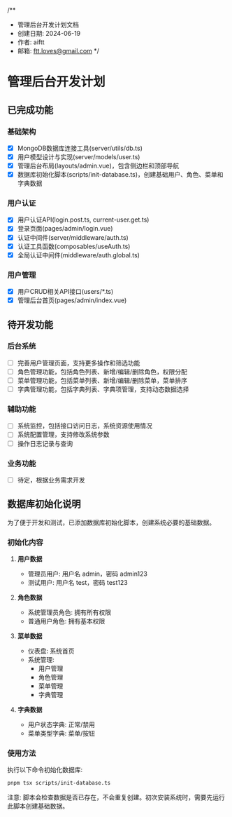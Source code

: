 /\*\*

- 管理后台开发计划文档
- 创建日期: 2024-06-19
- 作者: aiftt
- 邮箱: ftt.loves@gmail.com
  \*/

# 管理后台开发计划

## 已完成功能

### 基础架构

- [x] MongoDB数据库连接工具(server/utils/db.ts)
- [x] 用户模型设计与实现(server/models/user.ts)
- [x] 管理后台布局(layouts/admin.vue)，包含侧边栏和顶部导航
- [x] 数据库初始化脚本(scripts/init-database.ts)，创建基础用户、角色、菜单和字典数据

### 用户认证

- [x] 用户认证API(login.post.ts, current-user.get.ts)
- [x] 登录页面(pages/admin/login.vue)
- [x] 认证中间件(server/middleware/auth.ts)
- [x] 认证工具函数(composables/useAuth.ts)
- [x] 全局认证中间件(middleware/auth.global.ts)

### 用户管理

- [x] 用户CRUD相关API接口(users/\*.ts)
- [x] 管理后台首页(pages/admin/index.vue)

## 待开发功能

### 后台系统

- [ ] 完善用户管理页面，支持更多操作和筛选功能
- [ ] 角色管理功能，包括角色列表、新增/编辑/删除角色，权限分配
- [ ] 菜单管理功能，包括菜单列表、新增/编辑/删除菜单，菜单排序
- [ ] 字典管理功能，包括字典列表、字典项管理，支持动态数据选择

### 辅助功能

- [ ] 系统监控，包括接口访问日志，系统资源使用情况
- [ ] 系统配置管理，支持修改系统参数
- [ ] 操作日志记录与查询

### 业务功能

- [ ] 待定，根据业务需求开发

## 数据库初始化说明

为了便于开发和测试，已添加数据库初始化脚本，创建系统必要的基础数据。

### 初始化内容

1. **用户数据**

   - 管理员用户: 用户名 admin，密码 admin123
   - 测试用户: 用户名 test，密码 test123

2. **角色数据**

   - 系统管理员角色: 拥有所有权限
   - 普通用户角色: 拥有基本权限

3. **菜单数据**

   - 仪表盘: 系统首页
   - 系统管理:
     - 用户管理
     - 角色管理
     - 菜单管理
     - 字典管理

4. **字典数据**
   - 用户状态字典: 正常/禁用
   - 菜单类型字典: 菜单/按钮

### 使用方法

执行以下命令初始化数据库:

```bash
pnpm tsx scripts/init-database.ts
```

注意: 脚本会检查数据是否已存在，不会重复创建。初次安装系统时，需要先运行此脚本创建基础数据。
